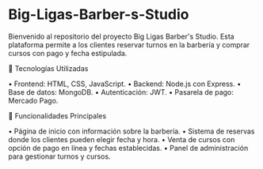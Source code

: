 # Big-Ligas-Barber-s-Studio

Bienvenido al repositorio del proyecto Big Ligas Barber's Studio.
Esta plataforma permite a los clientes reservar turnos en la barbería y comprar cursos con pago y fecha estipulada.

🚀 Tecnologías Utilizadas

• Frontend: HTML, CSS, JavaScript.
• Backend: Node.js con Express.
• Base de datos: MongoDB.
• Autenticación: JWT.
• Pasarela de pago: Mercado Pago.

🎯 Funcionalidades Principales

• Página de inicio con información sobre la barbería.
• Sistema de reservas donde los clientes pueden elegir fecha y hora.
• Venta de cursos con opción de pago en línea y fechas establecidas.
• Panel de administración para gestionar turnos y cursos.
